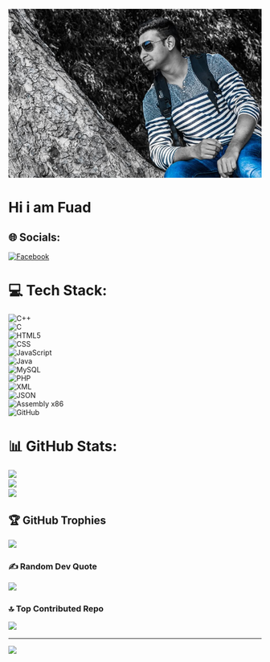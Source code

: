 ![logo](https://github.com/Fuad2e3/Fuad2e3/blob/main/2.jpg)


<h1>Hi i am Fuad</h1>

## 🌐 Socials:
[![Facebook](https://img.shields.io/badge/Facebook-%231877F2.svg?logo=Facebook&logoColor=white)](https://facebook.com/https://www.facebook.com/fuad.islam.2010) 

# 💻 Tech Stack:
![C++](https://img.shields.io/badge/c++-%2300599C.svg?style=for-the-badge&logo=c%2B%2B&logoColor=white)  
![C](https://img.shields.io/badge/c-%2300599C.svg?style=for-the-badge&logo=c&logoColor=white)  
![HTML5](https://img.shields.io/badge/html5-%23E34F26.svg?style=for-the-badge&logo=html5&logoColor=white)  
![CSS](https://img.shields.io/badge/css3-%231572B6.svg?style=for-the-badge&logo=css3&logoColor=white)  
![JavaScript](https://img.shields.io/badge/javascript-%23323330.svg?style=for-the-badge&logo=javascript&logoColor=%23F7DF1E)  
![Java](https://img.shields.io/badge/java-%23ED8B00.svg?style=for-the-badge&logo=openjdk&logoColor=white)  
![MySQL](https://img.shields.io/badge/mysql-%2300f.svg?style=for-the-badge&logo=mysql&logoColor=white)  
![PHP](https://img.shields.io/badge/php-%23777BB4.svg?style=for-the-badge&logo=php&logoColor=white)  
![XML](https://img.shields.io/badge/xml-%23FF6600.svg?style=for-the-badge&logo=xml&logoColor=white)  
![JSON](https://img.shields.io/badge/json-%23000000.svg?style=for-the-badge&logo=json&logoColor=white)  
![Assembly x86](https://img.shields.io/badge/assembly%20x86-%2300599C.svg?style=for-the-badge&logo=assembly&logoColor=white)  
![GitHub](https://img.shields.io/badge/github-%23121011.svg?style=for-the-badge&logo=github&logoColor=white)  

# 📊 GitHub Stats:
![](https://github-readme-stats.vercel.app/api?username=Fuad2e3&theme=dark&hide_border=false&include_all_commits=false&count_private=false)<br/>
![](https://github-readme-streak-stats.herokuapp.com/?user=Fuad2e3&theme=dark&hide_border=false)<br/>
![](https://github-readme-stats.vercel.app/api/top-langs/?username=Fuad2e3&theme=dark&hide_border=false&include_all_commits=false&count_private=false&layout=compact)

## 🏆 GitHub Trophies
![](https://github-profile-trophy.vercel.app/?username=Fuad2e3&theme=radical&no-frame=false&no-bg=true&margin-w=4)

### ✍️ Random Dev Quote
![](https://quotes-github-readme.vercel.app/api?type=horizontal&theme=radical)

### 🔝 Top Contributed Repo
![](https://github-contributor-stats.vercel.app/api?username=Fuad2e3&limit=5&theme=dark&combine_all_yearly_contributions=true)

---
[![](https://visitcount.itsvg.in/api?id=Fuad2e3&icon=0&color=0)](https://visitcount.itsvg.in)

<!-- Proudly created with GPRM ( https://gprm.itsvg.in ) -->

